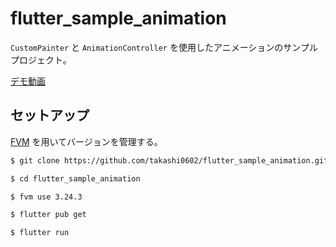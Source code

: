 # flutter_sample_animation

`CustomPainter` と `AnimationController` を使用したアニメーションのサンプルプロジェクト。

[デモ動画](video/star-path-animation.mp4)

## セットアップ

[FVM](https://fvm.app/) を用いてバージョンを管理する。

```bash
$ git clone https://github.com/takashi0602/flutter_sample_animation.git

$ cd flutter_sample_animation

$ fvm use 3.24.3

$ flutter pub get

$ flutter run
```
